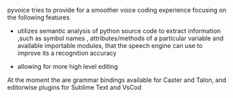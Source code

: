 pyvoice tries to provide for a smoother voice coding experience focusing on the  following features

- utilizes semantic analysis of python source code to  extract information ,such as  symbol names , attributes/methods of a particular variable and available importable modules, that the speech engine can use to improve its a recognition accuracy 

- allowing for more high level editing

At the moment the are grammar bindings available for Caster and Talon, and editorwise plugins for Sublime Text and VsCod



